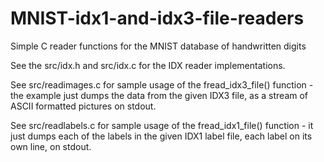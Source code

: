 MNIST-idx1-and-idx3-file-readers
================================

Simple C reader functions for the MNIST database of handwritten digits


See the src/idx.h and src/idx.c for the IDX reader implementations.

See src/readimages.c for sample usage of the fread_idx3_file() function - the example just dumps the data from the given IDX3 file, as a stream of ASCII formatted pictures on stdout.

See src/readlabels.c for sample usage of the fread_idx1_file() function - it just dumps each of the labels in the given IDX1 label file, each label on its own line, on stdout.
